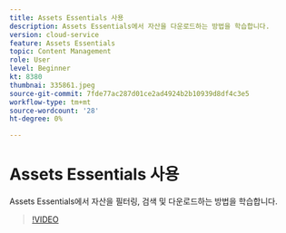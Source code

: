 ```yaml
---
title: Assets Essentials 사용
description: Assets Essentials에서 자산을 다운로드하는 방법을 학습합니다.
version: cloud-service
feature: Assets Essentials
topic: Content Management
role: User
level: Beginner
kt: 8380
thumbnai: 335861.jpeg
source-git-commit: 7fde77ac287d01ce2ad4924b2b10939d8df4c3e5
workflow-type: tm+mt
source-wordcount: '28'
ht-degree: 0%

---
```


# Assets Essentials 사용

Assets Essentials에서 자산을 필터링, 검색 및 다운로드하는 방법을 학습합니다.

>[!VIDEO](https://video.tv.adobe.com/v/335861/?quality=12&learn=on)
